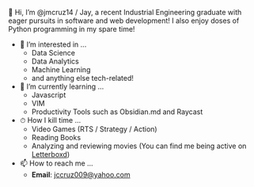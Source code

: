 👋 Hi, I’m @jmcruz14 / Jay, a recent Industrial Engineering graduate with eager pursuits in software and web development! I also enjoy doses of Python programming in my spare time!

- 👀 I’m interested in ...
    - Data Science
    - Data Analytics
    - Machine Learning
    - and anything else tech-related!
- 🌱 I’m currently learning ...
    - Javascript
    - VIM
    - Productivity Tools such as Obsidian.md and Raycast
- ⏱ How I kill time ...
    - Video Games (RTS / Strategy / Action)
    - Reading Books
    - Analyzing and reviewing movies (You can find me being active on [Letterboxd](https://letterboxd.com/tuesjays/))
- 📫 How to reach me ...
    - **Email**: jccruz009@yahoo.com
<!---
jmcruz14/jmcruz14 is a ✨ special ✨ repository because its `README.md` (this file) appears on your GitHub profile.
You can click the Preview link to take a look at your changes.

- 💞️ I’m looking to collaborate on ...

--->
